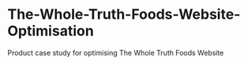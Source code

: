 # The-Whole-Truth-Foods-Website-Optimisation
Product case study for optimising The Whole Truth Foods Website
